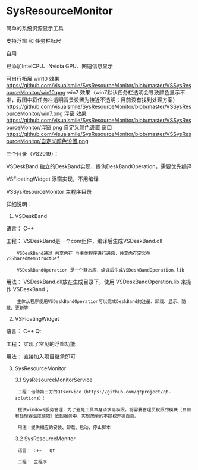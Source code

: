 # SysResourceMonitor
简单的系统资源显示工具

支持浮窗 和 任务栏标尺 

自用

已添加IntelCPU、Nvidia GPU、网速信息显示

可自行拓展
win10 效果
https://github.com/visualsmile/SysResourceMonitor/blob/master/VSSysResourceMonitor/win10.png
win7 效果（win7默认任务栏透明会导致颜色显示不准，截图中将任务栏透明背景设置为接近不透明；目前没有找到处理方案）
https://github.com/visualsmile/SysResourceMonitor/blob/master/VSSysResourceMonitor/win7.png
浮窗 效果
https://github.com/visualsmile/SysResourceMonitor/blob/master/VSSysResourceMonitor/浮窗.png
自定义颜色设置 窗口
https://github.com/visualsmile/SysResourceMonitor/blob/master/VSSysResourceMonitor/自定义颜色设置.png



三个目录（VS2019）：

VSDeskBand                      独立的DeskBand实现，提供DeskBandOperation，需要优先编译

VSFloatingWidget                浮窗实现，不用编译

VSSysResourceMonitor			主程序目录



详细说明：

1. VSDeskBand

语言：	C++

工程：	VSDeskBand是一个com组件，编译后生成VSDeskBand.dll

		VSDeskBand通过 共享内存 与主体程序进行通讯，共享内存定义在 VSSharedMemStructDef
		
		VSDeskBandOperation 是一个静态库，编译后生成VSDeskBandOperation.lib
		
		
用法：	VSDeskBand.dll放在生成目录下，使用 VSDeskBandOperation.lib 来操作 VSDeskBand；

		主体从程序使用VSDeskBandOperation可以完成DeskBand的注册、卸载、显示、隐藏、更新等

2. VSFloatingWidget

语言：	C++   Qt

工程：	实现了常见的浮窗功能
		
用法：	直接加入项目继承即可

3. SysResourceMonitor

	3.1 SysResourceMonitorService
	
		工程：借助第三方的QTservice（https://github.com/qtproject/qt-solutions）；
		
		提供windows服务管理，为了避免工具本身请求高权限，将需要管理员权限的模块（目前有处理器温度读取）放到服务中，实现简单的不提权开机自启。
		
		用法：提供相应的安装、卸载、启动、停止脚本
		
	3.2 SysResourceMonitor
	
		语言： C++   Qt
		
		工程：	主程序
		
